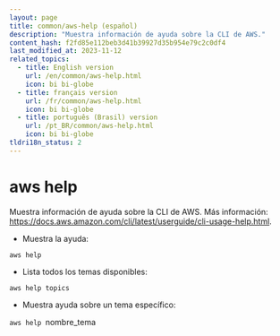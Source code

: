 ```yaml
---
layout: page
title: common/aws-help (español)
description: "Muestra información de ayuda sobre la CLI de AWS."
content_hash: f2fd85e112beb3d41b39927d35b954e79c2c0df4
last_modified_at: 2023-11-12
related_topics:
  - title: English version
    url: /en/common/aws-help.html
    icon: bi bi-globe
  - title: français version
    url: /fr/common/aws-help.html
    icon: bi bi-globe
  - title: português (Brasil) version
    url: /pt_BR/common/aws-help.html
    icon: bi bi-globe
tldri18n_status: 2
---
```

# aws help

Muestra información de ayuda sobre la CLI de AWS.
Más información: <https://docs.aws.amazon.com/cli/latest/userguide/cli-usage-help.html>.

- Muestra la ayuda:

`aws help`

- Lista todos los temas disponibles:

`aws help topics`

- Muestra ayuda sobre un tema específico:

`aws help `<span class="tldr-var badge badge-pill bg-dark-lm bg-white-dm text-white-lm text-dark-dm font-weight-bold">nombre_tema</span>
